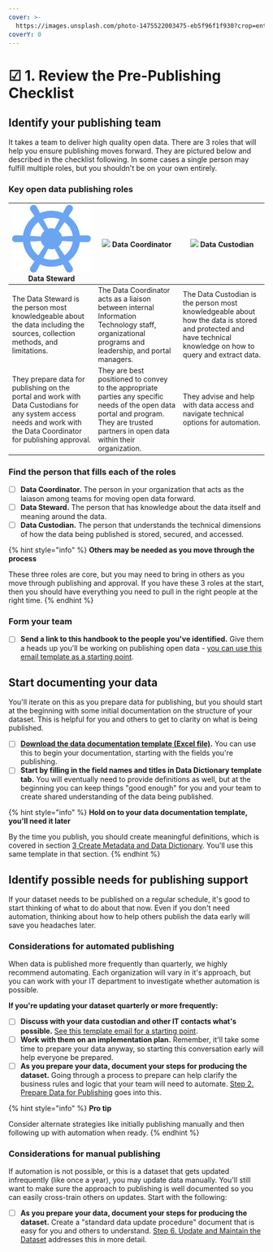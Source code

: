 ```yaml
---
cover: >-
  https://images.unsplash.com/photo-1475522003475-eb5f96f1f930?crop=entropy&cs=srgb&fm=jpg&ixid=MnwxOTcwMjR8MHwxfHNlYXJjaHw3fHxjYWxpZm9ybmlhfGVufDB8fHx8MTY0MDAzMTE0NA&ixlib=rb-1.2.1&q=85
coverY: 0
---
```


# ☑ 1. Review the Pre-Publishing Checklist

## Identify your publishing team

It takes a team to deliver high quality open data. There are 3 roles that will help you ensure publishing moves forward. They are pictured below and described in the checklist following. In some cases a single person may fulfill multiple roles, but you shouldn't be on your own entirely.

### Key open data publishing roles

| ![](.gitbook/assets/Vector.png) Data Steward                                                                                                                         | ![](.gitbook/assets/Vector\(1\).png) Data Coordinator                                                                                                                                   | ![](.gitbook/assets/Vector\(2\).png) Data Custodian                                                                                                           |
| -------------------------------------------------------------------------------------------------------------------------------------------------------------------- | --------------------------------------------------------------------------------------------------------------------------------------------------------------------------------------- | ------------------------------------------------------------------------------------------------------------------------------------------------------------- |
| The Data Steward is the person most knowledgeable about the data including the sources, collection methods, and limitations.                                         | The Data Coordinator acts as a liaison between internal Information Technology staff, organizational programs and leadership, and portal managers.                                      | The Data Custodian is the person most knowledgeable about how the data is stored and protected and have technical knowledge on how to query and extract data. |
| They prepare data for publishing on the portal and work with Data Custodians for any system access needs and work with the Data Coordinator for publishing approval. | They are best positioned to convey to the appropriate parties any specific needs of the open data portal and program. They are trusted partners in open data within their organization. | They advise and help with data access and navigate technical options for automation.                                                                          |

### Find the person that fills each of the roles

* [ ] **Data Coordinator.** The person in your organization that acts as the laiason among teams for moving open data forward.
* [ ] **Data Steward.** The person that has knowledge about the data itself and meaning around the data.
* [ ] **Data Custodian.** The person that understands the technical dimensions of how the data being published is stored, secured, and accessed.

{% hint style="info" %}
**Others may be needed as you move through the process**

These three roles are core, but you may need to bring in others as you move through publishing and approval. If you have these 3 roles at the start, then you should have everything you need to pull in the right people at the right time.
{% endhint %}

### Form your team

* [ ] **Send a link to this handbook to the people you've identified.** Give them a heads up you'll be working on publishing open data - [you can use this email template as a starting point](templates.md#invite-your-team-to-help-you-publish-open-data).

## Start documenting your data

You'll iterate on this as you prepare data for publishing, but you should start at the beginning with some initial documentation on the structure of your dataset. This is helpful for you and others to get to clarity on what is being published.

* [ ] [**Download the data documentation template (Excel file)**](https://drive.google.com/uc?export=download\&id=1CHJuE89yiNUHsxrjQxseMmxRWDAs11M4)**.** You can use this to begin your documentation, starting with the fields you're publishing.
* [ ] **Start by filling in the field names and titles in Data Dictionary template tab.** You will eventually need to provide definitions as well, but at the beginning you can keep things "good enough" for you and your team to create shared understanding of the data being published.

{% hint style="info" %}
**Hold on to your data documentation template, you'll need it later**

By the time you publish, you should create meaningful definitions, which is covered in section [3 Create Metadata and Data Dictionary](create-metadata-and-data-dictionary.md). You'll use this same template in that section.
{% endhint %}

## Identify possible needs for publishing support

If your dataset needs to be published on a regular schedule, it's good to start thinking of what to do about that now. Even if you don't need automation, thinking about how to help others publish the data early will save you headaches later.

### **Considerations for automated publishing**

When data is published more frequently than quarterly, we highly recommend automating. Each organization will vary in it's approach, but you can work with your IT department to investigate whether automation is possible.

**If you're updating your dataset quarterly or more frequently:**

* [ ] **Discuss with your data custodian and other IT contacts what's possible.** [See this template email for a starting point](templates.md#reach-out-to-your-it-team-about-publishing).
* [ ] **Work with them on an implementation plan.** Remember, it'll take some time to prepare your data anyway, so starting this conversation early will help everyone be prepared.
* [ ] **As you prepare your data, document your steps for producing the dataset.** Going through a process to prepare can help clarify the business rules and logic that your team will need to automate. [Step 2. Prepare Data for Publishing](2.-prepare-data-for-publishing.md) goes into this.

{% hint style="info" %}
**Pro tip**

Consider alternate strategies like initially publishing manually and then following up with automation when ready.
{% endhint %}

### **Considerations for manual publishing**

If automation is not possible, or this is a dataset that gets updated infrequently (like once a year), you may update data manually. You'll still want to make sure the approach to publishing is well documented so you can easily cross-train others on updates. Start with the following:

* [ ] **As you prepare your data, document your steps for producing the dataset.** Create a "standard data update procedure" document that is easy for you and others to understand. [Step 6. Update and Maintain the Dataset](update-and-maintain-the-dataset.md) addresses this in more detail.
